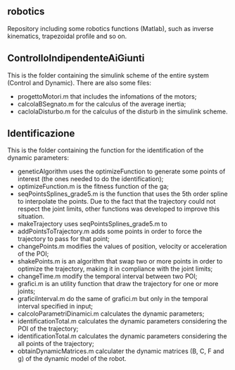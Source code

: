 ## robotics
Repository including some robotics functions (Matlab), such as inverse kinematics, trapezoidal profile and so on. 

## ControlloIndipendenteAiGiunti
This is the folder containing the simulink scheme of the entire system (Control and Dynamic). There are also some files:
  - progettoMotori.m that includes the infomations of the motors;
  - calcolaBSegnato.m for the calculus of the average inertia;
  - caclolaDisturbo.m for the calculus of the disturb in the simulink scheme.
  
## Identificazione
This is the folder containing the function for the identification of the dynamic parameters:
  - geneticAlgorithm uses the optimizeFunction to generate some points of interest (the ones needed to do the identification);
  - optimizeFunction.m is the fitness function of the ga;
  - seqPointsSplines_grade5.m is the function that uses the 5th order spline to interpolate the points. Due to the fact that the trajectory could not respect the joint limits, other functions was developed to improve this situation. 
  - makeTrajectory uses seqPointsSplines_grade5.m to
  - addPointsToTrajectory.m adds some points in order to force the trajectory to pass for that point;
  - changePoints.m modifies the values of position, velocity or acceleration of the POI;
  - shakePoints.m is an algorithm that swap two or more points in order to optimize the trajectory, making it in compliance with the joint limits;
  - changeTime.m modify the temporal interval between two POI;
  - grafici.m is an utility function that draw the trajectory for one or more joints;
  - graficiInterval.m do the same of grafici.m but only in the temporal interval specified in input;
  - calcoloParametriDinamici.m calculates the dynamic parameters;
  - identificationTotal.m calculates the dynamic parameters considering the POI of the trajectory;
  - identificationTotal.m calculates the dynamic parameters considering the all points of the trajectory; 
  - obtainDynamicMatrices.m calculater the dynamic matrices (B, C, F and g) of the dynamic model of the robot.
